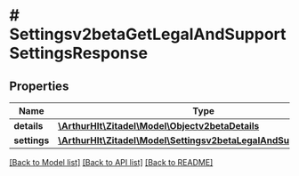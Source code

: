 # # Settingsv2betaGetLegalAndSupportSettingsResponse

## Properties

Name | Type | Description | Notes
------------ | ------------- | ------------- | -------------
**details** | [**\ArthurHlt\Zitadel\Model\Objectv2betaDetails**](Objectv2betaDetails.md) |  | [optional]
**settings** | [**\ArthurHlt\Zitadel\Model\Settingsv2betaLegalAndSupportSettings**](Settingsv2betaLegalAndSupportSettings.md) |  | [optional]

[[Back to Model list]](../../README.md#models) [[Back to API list]](../../README.md#endpoints) [[Back to README]](../../README.md)

